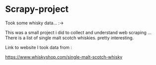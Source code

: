 # Scrapy-project
Took some whisky data... :->


This was a small project i did to collect and understand web scraping ...
There is a list of single malt scotch whiskies.
pretty interesting.


Link to website I took data from :

https://www.whiskyshop.com/single-malt-scotch-whisky
